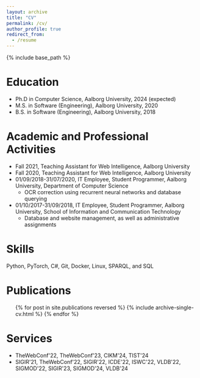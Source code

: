 ```yaml
---
layout: archive
title: "CV"
permalink: /cv/
author_profile: true
redirect_from:
  - /resume
---
```


{% include base_path %}

Education
======
* Ph.D in Computer Science, Aalborg University, 2024 (expected)
* M.S. in Software (Engineering), Aalborg University, 2020
* B.S. in Software (Engineering), Aalborg University, 2018

Academic and Professional Activities
======
* Fall 2021, Teaching Assistant for Web Intelligence, Aalborg University
* Fall 2020, Teaching Assistant for Web Intelligence, Aalborg University
* 01/09/2018-31/07/2020, IT Employee, Student Programmer, Aalborg University, Department of Computer Science
  * OCR correction using recurrent neural networks and database querying
* 01/10/2017-31/09/2018, IT Employee, Student Programmer, Aalborg University, School of Information and Communication Technology
  * Database and website management, as well as administrative assignments
  
Skills
======
Python, PyTorch, C\#, Git, Docker, Linux, SPARQL, and SQL

Publications
======
  <ul>{% for post in site.publications reversed %}
    {% include archive-single-cv.html %}
  {% endfor %}</ul>

  
Services
======

<ul class="custom-bullets">
    <li data-bullet="Reviewer">TheWebConf'22, TheWebConf'23, CIKM'24, TIST'24</li>
    <li data-bullet="Subreviewer">SIGIR'21, TheWebConf'22, SIGIR'22, ICDE'22, ISWC'22, VLDB'22,  SIGMOD'22, SIGIR'23, SIGMOD'24, VLDB'24</li>
</ul>



